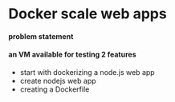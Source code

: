 # Docker scale web apps
#### problem statement
#### an VM available for testing 2 features
- start with dockerizing a node.js web app
- create nodejs web app
- creating a Dockerfile
